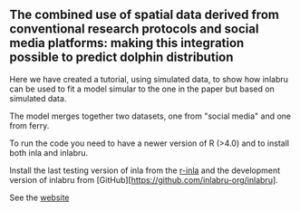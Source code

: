 ## The combined use of spatial data derived from conventional research protocols and social media platforms: making this integration possible to predict dolphin distribution




Here we have created a tutorial, using simulated data, to show how inlabru can be used to fit a model simular to the one in the paper but based on simulated data.

The model merges together two datasets, one from "social media" and one from ferry.

To run the code you need to have a newer version of R (>4.0) and to install both inla and inlabru.

Install the last testing version of inla from the [r-inla](https://www.r-inla.org/download-install)  and   the development version of inlabru from [GitHub][https://github.com/inlabru-org/inlabru].


See the [website](https://smar-git.github.io/SM-data-merging/.)